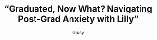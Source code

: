 ---
title: “Graduated, Now What? Navigating Post-Grad Anxiety with Lilly”
pubDate: 06/08/2025 07:00
author: "Giusy"
tags:
  - Audio Engineer
  - New Grad
imgUrl: '../../assets/blog/lilly.jpeg'
description: 'Meet Lilly, an audio engineer, recent grad, and manager of the Washington Square Park Music Festival. We talk about why she chose audio engineering, how she deals with imposter syndrome, and the anxiety of navigating life after graduation. A real and honest convo for anyone figuring it out one step at a time.'
podcastLink: 'https://creators.spotify.com/pod/show/byewanxiety/episodes/Graduated--Now-What--Navigating-Post-Grad-Anxiety-with-Lilly-e33vkkb'
youTubeLink: "https://youtu.be/NZmBwzRrvLk"
---